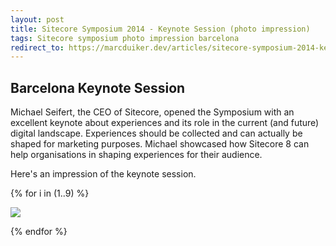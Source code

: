 ```yaml
---
layout: post
title: Sitecore Symposium 2014 - Keynote Session (photo impression)
tags: Sitecore symposium photo impression barcelona
redirect_to: https://marcduiker.dev/articles/sitecore-symposium-2014-keynote-sesssion
---
```


## Barcelona Keynote Session

Michael Seifert, the CEO of Sitecore, opened the Symposium with an excellent keynote about experiences and its role in the current (and future) digital landscape. Experiences should be collected and can actually be shaped for marketing purposes. Michael showcased how Sitecore 8 can help organisations in shaping experiences for their audience.

<!--more-->

Here's an impression of the keynote session.

{% for i in (1..9) %}
  
  <img class="u-max-full-width" src="{{ site.url }}/assets/2014/09/23/sitecoresymposium-0{{ i }}.jpg">

{% endfor %}